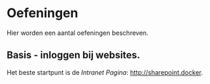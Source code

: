 # Oefeningen
Hier worden een aantal oefeningen beschreven.

## Basis - inloggen bij websites.

Het beste startpunt is de *Intranet Pagina*: http://sharepoint.docker.